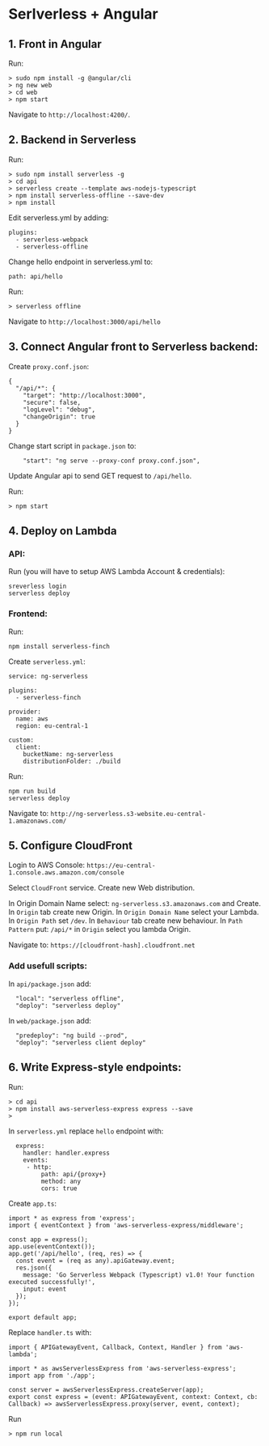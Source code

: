 # Serlverless + Angular

## 1. Front in Angular

Run:
```
> sudo npm install -g @angular/cli
> ng new web
> cd web
> npm start
```

Navigate to `http://localhost:4200/`.

## 2. Backend in Serverless

Run:
```
> sudo npm install serverless -g
> cd api
> serverless create --template aws-nodejs-typescript
> npm install serverless-offline --save-dev
> npm install
```

Edit serverless.yml by adding:
```
plugins:
  - serverless-webpack
  - serverless-offline
```

Change hello endpoint in serverless.yml to:
```
path: api/hello
```

Run:
```
> serverless offline
```

Navigate to `http://localhost:3000/api/hello`


## 3. Connect Angular front to Serverless backend:

Create `proxy.conf.json`:
```
{
  "/api/*": {
    "target": "http://localhost:3000",
    "secure": false,
    "logLevel": "debug",
    "changeOrigin": true
  }
}
```

Change start script in `package.json` to:
```
    "start": "ng serve --proxy-conf proxy.conf.json",
```

Update Angular api to send GET request to `/api/hello`.

Run:
```
> npm start
```

## 4. Deploy on Lambda

### API:

Run (you will have to setup AWS Lambda Account & credentials):
```http://ng-serverless.s3-website.eu-central-1.amazonaws.com/
sreverless login
serverless deploy
```

### Frontend:

Run:
```
npm install serverless-finch
```

Create `serverless.yml`:
```
service: ng-serverless

plugins:
  - serverless-finch

provider:
  name: aws
  region: eu-central-1

custom:
  client:
    bucketName: ng-serverless
    distributionFolder: ./build
```

Run:

```
npm run build
serverless deploy
```

Navigate to: `http://ng-serverless.s3-website.eu-central-1.amazonaws.com/`

## 5. Configure CloudFront

Login to AWS Console:
`https://eu-central-1.console.aws.amazon.com/console`

Select `CloudFront` service.
Create new Web distribution.

In Origin Domain Name select: `ng-serverless.s3.amazonaws.com` and Create.
In `Origin` tab create new Origin.
In `Origin Domain Name` select your Lambda. In `Origin Path` set `/dev`.
In `Behaviour` tab create new behaviour. In `Path Pattern` put: `/api/*` in `Origin` select you lambda Origin.

Navigate to: `https://[cloudfront-hash].cloudfront.net`

### Add usefull scripts:

In `api/package.json` add:

```
  "local": "serverless offline",
  "deploy": "serverless deploy"
```

In `web/package.json` add:

```
  "predeploy": "ng build --prod",
  "deploy": "serverless client deploy"
```

## 6. Write Express-style endpoints:

Run:
```
> cd api
> npm install aws-serverless-express express --save
>
```

In `serverless.yml` replace `hello` endpoint with:
```
  express:
    handler: handler.express
    events:
     - http:
         path: api/{proxy+}
         method: any
         cors: true
```

Create `app.ts`:
```
import * as express from 'express';
import { eventContext } from 'aws-serverless-express/middleware';

const app = express();
app.use(eventContext());
app.get('/api/hello', (req, res) => {
  const event = (req as any).apiGateway.event;
  res.json({
    message: 'Go Serverless Webpack (Typescript) v1.0! Your function executed successfully!',
    input: event
  });
});

export default app;
```

Replace `handler.ts` with:
```
import { APIGatewayEvent, Callback, Context, Handler } from 'aws-lambda';

import * as awsServerlessExpress from 'aws-serverless-express';
import app from './app';

const server = awsServerlessExpress.createServer(app);
export const express = (event: APIGatewayEvent, context: Context, cb: Callback) => awsServerlessExpress.proxy(server, event, context);
```

Run
```
> npm run local
```